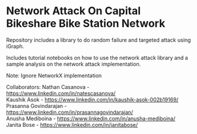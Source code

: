 # Network Attack On Capital Bikeshare Bike Station Network
Repository includes a library to do random failure and targeted attack using iGraph.<br>

Includes tutorial notebooks on how to use the network attack library and a sample analysis on the network attack implementation.

Note: Ignore NetworkX implementation

Collaborators:
Nathan Casanova - https://www.linkedin.com/in/natescasanova/ <br>
Kaushik Asok - https://www.linkedin.com/in/kaushik-asok-002b19169/ <br>
Prasanna Govindarajan - https://www.linkedin.com/in/prasannagovindarajan/ <br>
Anusha Mediboina - https://www.linkedin.com/in/anusha-mediboina/ <br>
Janita Bose - https://www.linkedin.com/in/janitabose/ <br>
